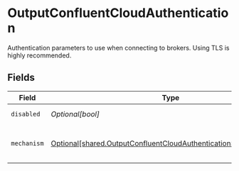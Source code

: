# OutputConfluentCloudAuthentication

Authentication parameters to use when connecting to brokers. Using TLS is highly recommended.


## Fields

| Field                                                                                                                                          | Type                                                                                                                                           | Required                                                                                                                                       | Description                                                                                                                                    |
| ---------------------------------------------------------------------------------------------------------------------------------------------- | ---------------------------------------------------------------------------------------------------------------------------------------------- | ---------------------------------------------------------------------------------------------------------------------------------------------- | ---------------------------------------------------------------------------------------------------------------------------------------------- |
| `disabled`                                                                                                                                     | *Optional[bool]*                                                                                                                               | :heavy_minus_sign:                                                                                                                             | Enable Authentication                                                                                                                          |
| `mechanism`                                                                                                                                    | [Optional[shared.OutputConfluentCloudAuthenticationSASLMechanism]](undefined/models/shared/outputconfluentcloudauthenticationsaslmechanism.md) | :heavy_minus_sign:                                                                                                                             | SASL authentication mechanism to use.                                                                                                          |
